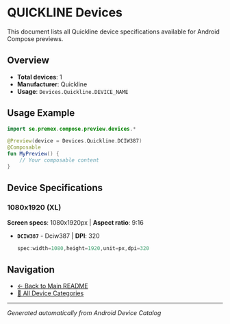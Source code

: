 # QUICKLINE Devices

This document lists all Quickline device specifications available for Android Compose previews.

## Overview

- **Total devices**: 1
- **Manufacturer**: Quickline
- **Usage**: `Devices.Quickline.DEVICE_NAME`

## Usage Example

```kotlin
import se.premex.compose.preview.devices.*

@Preview(device = Devices.Quickline.DCIW387)
@Composable
fun MyPreview() {
    // Your composable content
}
```

## Device Specifications

### 1080x1920 (XL)

**Screen specs**: 1080x1920px | **Aspect ratio**: 9:16

- **`DCIW387`** - Dciw387 | **DPI**: 320
  ```kotlin
  spec:width=1080,height=1920,unit=px,dpi=320
  ```

## Navigation

- [← Back to Main README](../../README.md)
- [📱 All Device Categories](../README.md)

---
*Generated automatically from Android Device Catalog*
